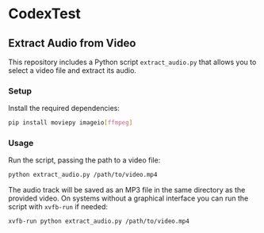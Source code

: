 # CodexTest

## Extract Audio from Video

This repository includes a Python script `extract_audio.py` that allows you to select a video file and extract its audio.

### Setup

Install the required dependencies:

```bash
pip install moviepy imageio[ffmpeg]
```

### Usage

Run the script, passing the path to a video file:

```bash
python extract_audio.py /path/to/video.mp4
```

The audio track will be saved as an MP3 file in the same directory as the provided video. On systems without a graphical interface you can run the script with `xvfb-run` if needed:

```bash
xvfb-run python extract_audio.py /path/to/video.mp4
```
